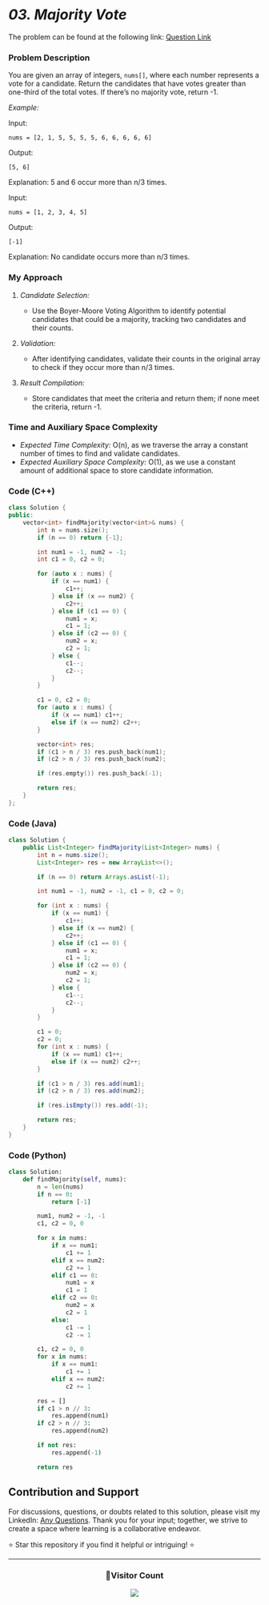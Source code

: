 # _03. Majority Vote_

The problem can be found at the following link: [Question Link](https://www.geeksforgeeks.org/problems/majority-vote/1)

### Problem Description

You are given an array of integers, `nums[]`, where each number represents a vote for a candidate. Return the candidates that have votes greater than one-third of the total votes. If there’s no majority vote, return -1.

_Example:_

Input:

```plaintext
nums = [2, 1, 5, 5, 5, 5, 6, 6, 6, 6, 6]
```

Output:

```plaintext
[5, 6]
```

Explanation: 5 and 6 occur more than n/3 times.

Input:

```plaintext
nums = [1, 2, 3, 4, 5]
```

Output:

```plaintext
[-1]
```

Explanation: No candidate occurs more than n/3 times.

### My Approach

1. _Candidate Selection:_
   - Use the Boyer-Moore Voting Algorithm to identify potential candidates that could be a majority, tracking two candidates and their counts.
2. _Validation:_

   - After identifying candidates, validate their counts in the original array to check if they occur more than n/3 times.

3. _Result Compilation:_
   - Store candidates that meet the criteria and return them; if none meet the criteria, return -1.

### Time and Auxiliary Space Complexity

- _Expected Time Complexity:_ O(n), as we traverse the array a constant number of times to find and validate candidates.
- _Expected Auxiliary Space Complexity:_ O(1), as we use a constant amount of additional space to store candidate information.

### Code (C++)

```cpp
class Solution {
public:
    vector<int> findMajority(vector<int>& nums) {
        int n = nums.size();
        if (n == 0) return {-1};

        int num1 = -1, num2 = -1;
        int c1 = 0, c2 = 0;

        for (auto x : nums) {
            if (x == num1) {
                c1++;
            } else if (x == num2) {
                c2++;
            } else if (c1 == 0) {
                num1 = x;
                c1 = 1;
            } else if (c2 == 0) {
                num2 = x;
                c2 = 1;
            } else {
                c1--;
                c2--;
            }
        }

        c1 = 0, c2 = 0;
        for (auto x : nums) {
            if (x == num1) c1++;
            else if (x == num2) c2++;
        }

        vector<int> res;
        if (c1 > n / 3) res.push_back(num1);
        if (c2 > n / 3) res.push_back(num2);

        if (res.empty()) res.push_back(-1);

        return res;
    }
};
```

### Code (Java)

```java
class Solution {
    public List<Integer> findMajority(List<Integer> nums) {
        int n = nums.size();
        List<Integer> res = new ArrayList<>();

        if (n == 0) return Arrays.asList(-1);

        int num1 = -1, num2 = -1, c1 = 0, c2 = 0;

        for (int x : nums) {
            if (x == num1) {
                c1++;
            } else if (x == num2) {
                c2++;
            } else if (c1 == 0) {
                num1 = x;
                c1 = 1;
            } else if (c2 == 0) {
                num2 = x;
                c2 = 1;
            } else {
                c1--;
                c2--;
            }
        }

        c1 = 0;
        c2 = 0;
        for (int x : nums) {
            if (x == num1) c1++;
            else if (x == num2) c2++;
        }

        if (c1 > n / 3) res.add(num1);
        if (c2 > n / 3) res.add(num2);

        if (res.isEmpty()) res.add(-1);

        return res;
    }
}
```

### Code (Python)

```python
class Solution:
    def findMajority(self, nums):
        n = len(nums)
        if n == 0:
            return [-1]

        num1, num2 = -1, -1
        c1, c2 = 0, 0

        for x in nums:
            if x == num1:
                c1 += 1
            elif x == num2:
                c2 += 1
            elif c1 == 0:
                num1 = x
                c1 = 1
            elif c2 == 0:
                num2 = x
                c2 = 1
            else:
                c1 -= 1
                c2 -= 1

        c1, c2 = 0, 0
        for x in nums:
            if x == num1:
                c1 += 1
            elif x == num2:
                c2 += 1

        res = []
        if c1 > n // 3:
            res.append(num1)
        if c2 > n // 3:
            res.append(num2)

        if not res:
            res.append(-1)

        return res
```

## Contribution and Support

For discussions, questions, or doubts related to this solution, please visit my LinkedIn: [Any Questions](https://www.linkedin.com/in/patel-hetkumar-sandipbhai-8b110525a/). Thank you for your input; together, we strive to create a space where learning is a collaborative endeavor.

⭐ Star this repository if you find it helpful or intriguing! ⭐

---

<div align=center>
  <h3><b>📍Visitor Count</b></h3>
</div>

<p align="center">   
  <img src="https://profile-counter.glitch.me/Hunterdii/count.svg" />  
</p>
